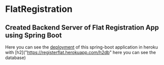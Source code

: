 # FlatRegistration

## Created Backend Server of Flat Registration App using Spring Boot
Here you can see the [deployment](https://registerflat.herokuapp.com/ "live-link of the server") of this spring-boot application in heroku with [h2]("https://registerflat.herokuapp.com/h2db" here you can see the database)
